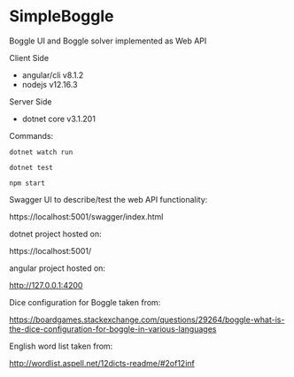 # SimpleBoggle
Boggle UI and Boggle solver implemented as Web API

Client Side
 - angular/cli v8.1.2
 - nodejs v12.16.3
 
Server Side
- dotnet core v3.1.201

Commands:

`dotnet watch run`

`dotnet test`

`npm start`

Swagger UI to describe/test the web API functionality:

https://localhost:5001/swagger/index.html

dotnet project hosted on:

https://localhost:5001/

angular project hosted on:

http://127.0.0.1:4200

Dice configuration for Boggle taken from:

https://boardgames.stackexchange.com/questions/29264/boggle-what-is-the-dice-configuration-for-boggle-in-various-languages

English word list taken from:

http://wordlist.aspell.net/12dicts-readme/#2of12inf
